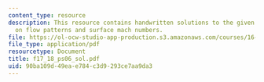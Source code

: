 ```yaml
---
content_type: resource
description: This resource contains handwritten solutions to the given problem set
  on flow patterns and surface mach numbers.
file: https://ol-ocw-studio-app-production.s3.amazonaws.com/courses/16-01-unified-engineering-i-ii-iii-iv-fall-2005-spring-2006/90ba109d49eae784c3d9293ce7aa9da3_f17_18_ps06_sol.pdf
file_type: application/pdf
resourcetype: Document
title: f17_18_ps06_sol.pdf
uid: 90ba109d-49ea-e784-c3d9-293ce7aa9da3
---
```

